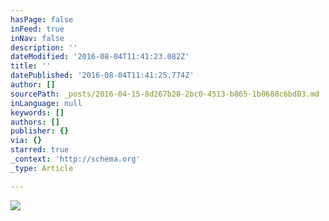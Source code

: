 ```yaml
---
hasPage: false
inFeed: true
inNav: false
description: ''
dateModified: '2016-08-04T11:41:23.082Z'
title: ''
datePublished: '2016-08-04T11:41:25.774Z'
author: []
sourcePath: _posts/2016-04-15-8d267b28-2bc0-4513-b865-1b0688c6bd03.md
inLanguage: null
keywords: []
authors: []
publisher: {}
via: {}
starred: true
_context: 'http://schema.org'
_type: Article

---
```

![](https://the-grid-user-content.s3-us-west-2.amazonaws.com/967c61ac-8f7e-496d-90fa-1d7af01b0f4f.jpg)